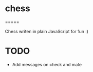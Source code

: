 # chess
=====

Chess writen in plain JavaScript for fun :)

# TODO
 - Add messages on check and mate
